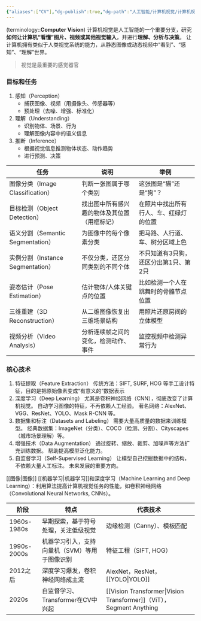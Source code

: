 ```yaml
---
{"aliases":["CV"],"dg-publish":true,"dg-path":"人工智能/计算机视觉/计算机视觉.md","dg-pinned":true,"permalink":"/人工智能/计算机视觉/计算机视觉/","pinned":true,"dgPassFrontmatter":true,"noteIcon":"","created":"2024-08-19T00:19:15.496+08:00","updated":"2025-04-29T11:40:47.478+08:00"}
---
```


(terminology::**Computer Vision**)
计算机视觉是人工智能的一个重要分支，研究**如何让计算机“看懂”图片、视频或其他视觉输入**，并进行**理解、分析与决策**。
让计算机拥有类似于人类视觉系统的能力，从静态图像或动态视频中“看到”、“感知”、“理解”世界。

> 视觉是最重要的感觉器官 
### 目标和任务
1. 感知（Perception）
	- 捕获图像、视频（用摄像头、传感器等）
	- 预处理（去噪、增强、标准化）
2. 理解（Understanding）
	- 识别物体、场景、行为
	- 理解图像内容中的语义信息
3. 推断（Inference）
	- 根据视觉信息推测物体状态、动作趋势
	- 进行预测、决策


|任务|说明|举例|
|---|---|---|
|图像分类（Image Classification）|判断一张图属于哪个类别|这张图是“猫”还是“狗”？|
|目标检测（Object Detection）|找出图中所有感兴趣的物体及其位置（用框标记）|在照片中找出所有行人、车、红绿灯的位置|
|语义分割（Semantic Segmentation）|为图像中的每个像素分类|把马路、人行道、车、树分区域上色|
|实例分割（Instance Segmentation）|不仅分类，还区分同类别的不同个体|不只知道有3只狗，还区分出第1只、第2只|
|姿态估计（Pose Estimation）|估计物体/人体关键点的位置|比如检测一个人在跳舞时的骨骼节点位置|
|三维重建（3D Reconstruction）|从二维图像恢复出三维场景结构|用照片还原房间的立体模型|
|视频分析（Video Analysis）|分析连续帧之间的变化，检测动作、事件|监控视频中检测异常行为|

### 核心技术
1. 特征提取（Feature Extraction）
	传统方法：SIFT, SURF, HOG 等手工设计特征，目的是把原始像素变成“有意义的”数据表示
2. 深度学习（Deep Learning）
	尤其是卷积神经网络（CNN），彻底改变了计算机视觉。
	自动学习图像的特征，不再依赖人工经验。
	著名网络：AlexNet、VGG、ResNet、YOLO、Mask R-CNN 等。
3. 数据集和标注（Datasets and Labeling）
	需要大量高质量的数据来训练模型。
	经典数据集：ImageNet（分类）、COCO（检测、分割）、Cityscapes（城市场景理解）等。
4. 增强技术（Data Augmentation）
	通过旋转、缩放、裁剪、加噪声等方法扩充训练数据。
	帮助提高模型泛化能力。
5. 自监督学习（Self-Supervised Learning）
	让模型自己挖掘数据中的结构，不依赖大量人工标注。
	未来发展的重要方向。

[[图像\|图像]]
[[机器学习\|机器学习]]和深度学习（Machine Learning and Deep Learning）：利用算法提高计算机视觉任务的性能，如卷积神经网络（Convolutional Neural Networks, CNNs）。

| 阶段          | 特点                       | 代表技术                                         |
| ----------- | ------------------------ | -------------------------------------------- |
| 1960s-1980s | 早期探索，基于符号处理，关注低级视觉       | 边缘检测（Canny）、模板匹配                             |
| 1990s-2000s | 机器学习引入，支持向量机（SVM）等用于图像识别 | 特征工程（SIFT, HOG）                              |
| 2012之后      | 深度学习爆发，卷积神经网络成主流         | AlexNet，ResNet，[[YOLO\|YOLO]]                      |
| 2020s       | 自监督学习、Transformer在CV中兴起  | [[Vision Transformer\|Vision Transformer]]（ViT），Segment Anything |
